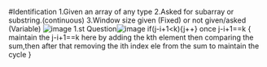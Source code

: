 #Identification
1.Given an array of any type
2.Asked for subarray or substring.(continuous)
3.Window size given (Fixed) or not given/asked (Variable)
![image](https://user-images.githubusercontent.com/58821151/126865342-70e1fdb9-db45-4ec8-a99a-ded08f5e759a.png)
1.st Question![image](https://user-images.githubusercontent.com/58821151/126877718-4ac0a259-504b-4b98-9f3f-bfa501f0eebd.png)
if(j-i+1<k){j++} once j-i+1==k { maintain the j-i+1==k here by adding the kth element then comparing the sum,then after that removing the ith index ele from the sum to maintain the cycle }
